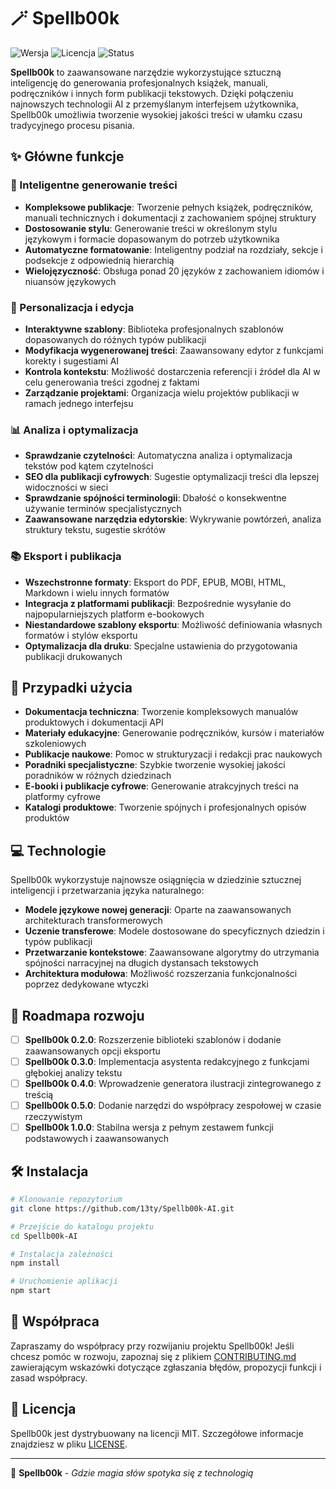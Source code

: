 # 🪄 Spellb00k

![Wersja](https://img.shields.io/badge/Wersja-0.1.0-blue)
![Licencja](https://img.shields.io/badge/Licencja-MIT-green)
![Status](https://img.shields.io/badge/Status-Rozwój-orange)

**Spellb00k** to zaawansowane narzędzie wykorzystujące sztuczną inteligencję do generowania profesjonalnych książek, manuali, podręczników i innych form publikacji tekstowych. Dzięki połączeniu najnowszych technologii AI z przemyślanym interfejsem użytkownika, Spellb00k umożliwia tworzenie wysokiej jakości treści w ułamku czasu tradycyjnego procesu pisania.

## ✨ Główne funkcje

### 📝 Inteligentne generowanie treści

- **Kompleksowe publikacje**: Tworzenie pełnych książek, podręczników, manuali technicznych i dokumentacji z zachowaniem spójnej struktury
- **Dostosowanie stylu**: Generowanie treści w określonym stylu językowym i formacie dopasowanym do potrzeb użytkownika
- **Automatyczne formatowanie**: Inteligentny podział na rozdziały, sekcje i podsekcje z odpowiednią hierarchią
- **Wielojęzyczność**: Obsługa ponad 20 języków z zachowaniem idiomów i niuansów językowych

### 🎨 Personalizacja i edycja

- **Interaktywne szablony**: Biblioteka profesjonalnych szablonów dopasowanych do różnych typów publikacji
- **Modyfikacja wygenerowanej treści**: Zaawansowany edytor z funkcjami korekty i sugestiami AI
- **Kontrola kontekstu**: Możliwość dostarczenia referencji i źródeł dla AI w celu generowania treści zgodnej z faktami
- **Zarządzanie projektami**: Organizacja wielu projektów publikacji w ramach jednego interfejsu

### 📊 Analiza i optymalizacja 

- **Sprawdzanie czytelności**: Automatyczna analiza i optymalizacja tekstów pod kątem czytelności
- **SEO dla publikacji cyfrowych**: Sugestie optymalizacji treści dla lepszej widoczności w sieci
- **Sprawdzanie spójności terminologii**: Dbałość o konsekwentne używanie terminów specjalistycznych
- **Zaawansowane narzędzia edytorskie**: Wykrywanie powtórzeń, analiza struktury tekstu, sugestie skrótów

### 📚 Eksport i publikacja

- **Wszechstronne formaty**: Eksport do PDF, EPUB, MOBI, HTML, Markdown i wielu innych formatów
- **Integracja z platformami publikacji**: Bezpośrednie wysyłanie do najpopularniejszych platform e-bookowych
- **Niestandardowe szablony eksportu**: Możliwość definiowania własnych formatów i stylów eksportu
- **Optymalizacja dla druku**: Specjalne ustawienia do przygotowania publikacji drukowanych

## 🚀 Przypadki użycia

- **Dokumentacja techniczna**: Tworzenie kompleksowych manualów produktowych i dokumentacji API
- **Materiały edukacyjne**: Generowanie podręczników, kursów i materiałów szkoleniowych
- **Publikacje naukowe**: Pomoc w strukturyzacji i redakcji prac naukowych
- **Poradniki specjalistyczne**: Szybkie tworzenie wysokiej jakości poradników w różnych dziedzinach
- **E-booki i publikacje cyfrowe**: Generowanie atrakcyjnych treści na platformy cyfrowe
- **Katalogi produktowe**: Tworzenie spójnych i profesjonalnych opisów produktów

## 💻 Technologie

Spellb00k wykorzystuje najnowsze osiągnięcia w dziedzinie sztucznej inteligencji i przetwarzania języka naturalnego:

- **Modele językowe nowej generacji**: Oparte na zaawansowanych architekturach transformerowych
- **Uczenie transferowe**: Modele dostosowane do specyficznych dziedzin i typów publikacji
- **Przetwarzanie kontekstowe**: Zaawansowane algorytmy do utrzymania spójności narracyjnej na długich dystansach tekstowych
- **Architektura modułowa**: Możliwość rozszerzania funkcjonalności poprzez dedykowane wtyczki

## 🔮 Roadmapa rozwoju

- [ ] **Spellb00k 0.2.0**: Rozszerzenie biblioteki szablonów i dodanie zaawansowanych opcji eksportu
- [ ] **Spellb00k 0.3.0**: Implementacja asystenta redakcyjnego z funkcjami głębokiej analizy tekstu
- [ ] **Spellb00k 0.4.0**: Wprowadzenie generatora ilustracji zintegrowanego z treścią
- [ ] **Spellb00k 0.5.0**: Dodanie narzędzi do współpracy zespołowej w czasie rzeczywistym
- [ ] **Spellb00k 1.0.0**: Stabilna wersja z pełnym zestawem funkcji podstawowych i zaawansowanych

## 🛠️ Instalacja

```bash
# Klonowanie repozytorium
git clone https://github.com/13ty/Spellb00k-AI.git

# Przejście do katalogu projektu
cd Spellb00k-AI

# Instalacja zależności
npm install

# Uruchomienie aplikacji
npm start
```

## 🤝 Współpraca

Zapraszamy do współpracy przy rozwijaniu projektu Spellb00k! Jeśli chcesz pomóc w rozwoju, zapoznaj się z plikiem [CONTRIBUTING.md](CONTRIBUTING.md) zawierającym wskazówki dotyczące zgłaszania błędów, propozycji funkcji i zasad współpracy.

## 📄 Licencja

Spellb00k jest dystrybuowany na licencji MIT. Szczegółowe informacje znajdziesz w pliku [LICENSE](LICENSE).

---

📘 **Spellb00k** - *Gdzie magia słów spotyka się z technologią*